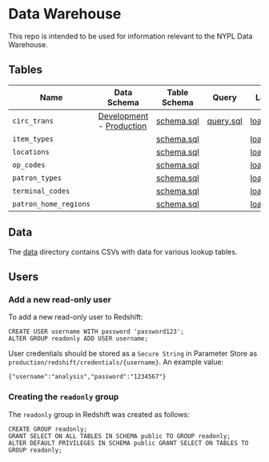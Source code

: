 # Data Warehouse

This repo is intended to be used for information relevant to the NYPL Data Warehouse.

## Tables

Name                  | Data Schema                                                                                                                                                     | Table Schema                                        | Query                                    | Load                                            | Notes
--------------------- | --------------------------------------------------------------------------------------------------------------------------------------------------------------- | --------------------------------------------------- | ---------------------------------------- | ----------------------------------------------- | ------------------------------------
`circ_trans`          | [Development](https://dev-platform.nypl.org/api/v0.1/current-schemas/circ_trans) - [Production](https://platform.nypl.org/api/v0.1/current-schemas/circ_trans)  | [schema.sql](tables/circ_trans/schema.sql)          | [query.sql](tables/circ_trans/query.sql) | [load.sql](tables/circ_trans/load.sql)          | [Notes](tables/circ_trans/README.md)
`item_types`          |                                                                                                                                                                 | [schema.sql](tables/item_types/schema.sql)          |                                          | [load.sql](tables/item_types/load.sql)          |
`locations`           |                                                                                                                                                                 | [schema.sql](tables/locations/schema.sql)           |                                          | [load.sql](tables/locations/load.sql)           |
`op_codes  `          |                                                                                                                                                                 | [schema.sql](tables/op_codes/schema.sql)            |                                          | [load.sql](tables/op_codes/load.sql)            |
`patron_types`        |                                                                                                                                                                 | [schema.sql](tables/patron_types/schema.sql)        |                                          | [load.sql](tables/patron_types/load.sql)        |
`terminal_codes`      |                                                                                                                                                                 | [schema.sql](tables/terminal_codes/schema.sql)      |                                          | [load.sql](tables/terminal_codes/load.sql)      |
`patron_home_regions` |                                                                                                                                                                 | [schema.sql](tables/patron_home_regions/schema.sql) |                                          | [load.sql](tables/patron_home_regions/load.sql) |

## Data

The [data](data) directory contains CSVs with data for various lookup tables.

## Users

### Add a new read-only user

To add a new read-only user to Redshift:

```
CREATE USER username WITH password 'password123';
ALTER GROUP readonly ADD USER username;
```

User credentials should be stored as a `Secure String` in Parameter Store as `production/redshift/credentials/{username}`. An example value:

```
{"username":"analysis","password":"1234567"}
```

### Creating the `readonly` group

The `readonly` group in Redshift was created as follows:

```
CREATE GROUP readonly;
GRANT SELECT ON ALL TABLES IN SCHEMA public TO GROUP readonly;
ALTER DEFAULT PRIVILEGES IN SCHEMA public GRANT SELECT ON TABLES TO GROUP readonly;
```
